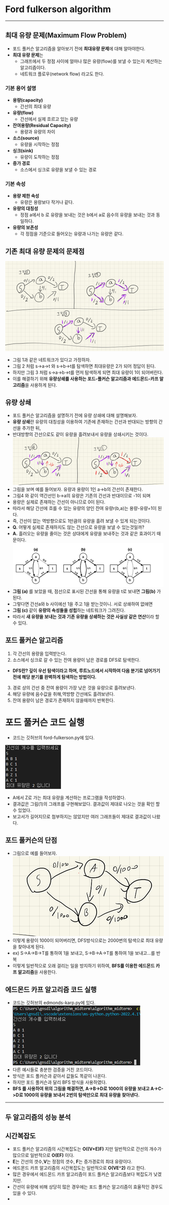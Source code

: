 # Ford fulkerson algorithm

---
## 최대 유량 문제(Maximum Flow Problem)
- 포드 풀커슨 알고리즘을 알아보기 전에 **최대유량 문제**에 대해 알아야한다.
- **최대 유량 문제**는 
  - 그래프에서 두 정점 사이에 얼마나 많은 유량(flow)를 보낼 수 있는지  계산하는 알고리즘이다.
  - 네트워크 플로우(network flow) 라고도 한다.
  
### 기본 용어 설명 
- **용량(capacity)**
  - 간선의 최대 유량 
- **유량(flow)**
  - 간선에서 실제 흐르고 있는 유량
- **잔여용량(Residual Capacity)**
  - 용량과 유량의 차이
- **소스(source)**
  - 유량을 시작하는 정점
- **싱크(sink)**
  - 유량이 도착하는 정점
- **증가 경로**
  - 소스에서 싱크로 유량을 보낼 수 있는 경로
### 기본 속성
- **용량 제한 속성**
  - 유량은 용량보다 작거나 같다.
- **유량의 대칭성**
  - 정점 a에서 b 로 유량을 보내는 것은 b에서 a로 음수의 유량을 보내는 것과 동일하다.
- **유량의 보존성**
  - 각 정점을 기준으로 들어오는 유량과 나가는 유량은 같다. 

## 기존 최대 유량 문제의 문제점
![normal](./img/normal.png)

- 그림 1과 같은 네트워크가 있다고 가정하자.
- 그림 2 처럼 s->a->t 와 s->b->t를 탐색하면 최대유량은 2가 되어 정답이 된다.
- 하지만 그림 3 처럼 s->a->b->t를 먼저 탐색하게 되면 최대 유량이 1이 되어버린다.
- 이를 해결하기 위해 **유량상쇄를 사용하는 포드-풀커슨 알고리즘과 에드몬드-카프 알고리즘**을  사용하게 된다.

## 유량 상쇄
- 포드 풀커슨 알고리즘을 설명하기 전에 유량 상쇄에 대해 설명해보자.
- **유량 상쇄**란 유량의 대칭성을 이용하여 기존에 존재하는 간선과 반대되는 방향의 간선을 추가한 뒤,
- 반대방향의 간선으로도 같이 유량을 흘려보내서 유량을 상쇄시키는 것이다.  
![normal2](img/normal2.png)
- 그림을 보며 예를 들어보자. 유량과 용량이 1인 a->b의 간선이 존재한다.
- 그림4 와 같이 역간선인 b->a의 유량은 기존의 간선과 반대이므로 -1이 되며
- 용량은 실제로 존재하는 간선이 아니므로 0이 된다.
- 따라서 해당 간선에 흐를 수 있는 유량의 양인 잔여 유량r(b,a)는 용량-유량=1이 된다.
- 즉, 간선이 없는 역방향으로도 1만큼의 유량을 흘려 보낼 수 있게 되는것이다.
- **Q.** 어떻게 실제로 존재하지도 않는 간선으로 유량을 보낼 수 있는것일까?
- **A.** 흘러오는 유량을 줄이는 것은 상대에게 유량을 보내주는 것과 같은 효과이기 때문이다.
![normal3](img/normal3.png)
- **그림 (a)** 를 보았을 때, 점선으로 표시된 간선을 통해 유량을 t로 보내면 **그림(b)** 가 된다.
- 그렇다면 간선a와 b 사이에선 1을 주고 1을 받는것이니. 서로 상쇄하여 없애면
- **그림 (c)** 같이 **유량의 속성들을 성립**하는 네트워크가 그려진다.
- 따라서 **새 유량을 보내는 것과 기존 유량을 상쇄하는 것은 사실상 같은 연산**이라 할 수 있다.

## 포드 풀커슨 알고리즘
1. 각 간선의 용량을 입력받는다.
2. 소스에서 싱크로 갈 수 있는 잔여 용량이 남은 경로를 DFS로 탐색한다.
- **DFS란? 깊이 우선 탐색이라고 하며, 루트노드에서 시작하여 다음 분기로 넘어가기 전에 해당 분기를 완벽하게 탐색하는 방법이다.**
3. 경로 상의 간선 중 잔여 용량이 가장 낮은 것을 유량으로 흘려보낸다.
4. 해당 유량에 음수값을 취해,역방향 간선에도 흘려보낸다.
5. 잔여 용량이 남은 경로가 존재하지 않을때까지 반복한다.

# 포드 풀커슨 코드 실행 
- 코드는 깃허브의 ford-fulkerson.py에 있다.

![print](img/print.png)
- A에서 Z로 가는 최대 유량을 계산하는 프로그램을 작성하였다.
- 결과값은 그림(1)의 그래프를 구현해보았다. 결과값이 제대로 나오는 것을 확인 할 수 있었다.
- 보고서가 길어지므로 첨부하지는 않았지만 여러 그래프들이 제대로 결과값이 나왔다.

## 포드 풀커슨의 단점
- 그림으로 예를 들어보자.
![1000](img/1000.png)
- 이렇게 용량이 1000이 되어버리면, DFS방식으로는 2000번의 탐색으로 최대 유량을 찾아내게 된다.
- ex) S->A->B->T를 통하여 1을 보내고, S->B->A->T를 통하여 1을 보내고...를 반복
- 이렇게 일반적으로 오래 걸리는 일을 방지하기 위하여, **BFS를 이용한 에드몬드 카프 알고리즘**을 사용한다.

## 에드몬드 카프 알고리즘 코드 실행
- 코드는 깃허브의 edmonds-karp.py에 있다.
![print2](img/print2.png)
- 다른 예시들로 충분한 검증을 거친 코드이다.
- 방식은 포드 풀커슨과 같아서 값들도 똑같이 나온다.
- 하지만 포드 풀커슨과 달리 BFS 방식을 사용하였다.
- **BFS 를 사용하여 위의 그림을 해결하면, A->B->D로 1000의 유량을 보내고 A->C->D로 1000의 유량을 보내서 2번의 탐색만으로 최대 유량을 찾아낸다.**
- --
## 두 알고리즘의 성능 분석
## 시간복잡도
- 포드 풀커슨 알고리즘의 시간복잡도는 **O((V+E)F)** 지만 일반적으로 간선의 개수가 많으므로 일반적으로 **O(EF)** 이다.
- **E**는 간선의 갯수,**V**는 정점의 갯수, **F**는 증가경로의 최대 유량이다.
- 에드몬드 카프 알고리즘의 시간복잡도는 일반적으로 **O(VE^2)** 라고 한다.
- 많은 경우에서 에드몬드 카프 알고리즘이 포드 풀커슨 알고리즘보다 복잡도가 낮겠지만.
- 간선이 유량에 비해 상당히 많은 경우에는 포드 풀커슨 알고리즘이 효율적인 경우도 있을 수 있다.
- 